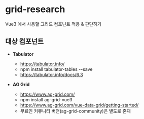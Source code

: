 # grid-research

Vue3 에서 사용할 그리드 컴포넌트 적용 & 판단하기

## 대상 컴포넌트

* **Tabulator**
  * https://tabulator.info/
  * npm install tabulator-tables --save
  * https://tabulator.info/docs/6.3

* **AG Grid**
  * https://www.ag-grid.com/
  * npm install ag-grid-vue3
  * https://www.ag-grid.com/vue-data-grid/getting-started/
  * 무료인 커뮤니티 버전(ag-grid-community)은 별도로 존재

